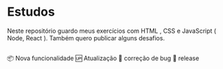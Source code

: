# Estudos
 Neste repositório guardo meus exercícios  com HTML , CSS e JavaScript ( Node, React ).  Também quero publicar alguns desafios. 
##
📦 Nova funcionalidade
🆙 Atualização
💓 correção de bug
🏁 release

